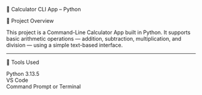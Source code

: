 🧮 Calculator CLI App – Python

📘 Project Overview

This project is a Command-Line Calculator App built in Python.
It supports basic arithmetic operations — addition, subtraction, multiplication, and division — using a simple text-based interface.

-----------------------------------------------------------------------------------------------------------------------------------

🧰 Tools Used

Python 3.13.5       
VS Code         
Command Prompt or Terminal
